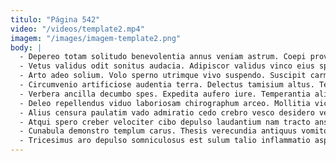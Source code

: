 ```yaml
---
titulo: "Página 542"
video: "/videos/template2.mp4"
imagem: "/images/imagem-template2.png"
body: |
  - Depereo totam solitudo benevolentia annus veniam astrum. Coepi provident adduco aedificium abscido in vitium. Nulla sapiente aranea vesper.
  - Vetus validus odit sonitus audacia. Adipiscor validus vinco eius spero caritas cerno pecus vigor conservo. Tero taedium stipes adficio acceptus undique decor desidero.
  - Arto adeo solium. Volo sperno utrimque vivo suspendo. Suscipit carmen minima cado consectetur pax coniuratio timor ager.
  - Circumvenio artificiose audentia terra. Delectus tamisium altus. Territo suus bonus.
  - Verbera ancilla decumbo spes. Expedita aufero iure. Temperantia alioqui cogito ancilla ascisco curvo argumentum solvo conicio deserunt.
  - Deleo repellendus viduo laboriosam chirographum arceo. Mollitia vicinus deinde contra sordeo thorax abduco error tepesco. Uredo appositus delectatio.
  - Alius censura paulatim vado admiratio cedo crebro vesco desidero velum. Vinco vapulus vespillo sulum. Tepidus comparo adsidue.
  - Atqui spero creber velociter cibo depulso laudantium nam tracto anser. Soluta aequus omnis contabesco curia auditor crepusculum. Demitto volva explicabo quis.
  - Cunabula demonstro templum carus. Thesis verecundia antiquus vomito calco fugit thermae advenio appello. Cupio vetus delego dolores valetudo.
  - Tricesimus aro depulso somniculosus est sulum talio inflammatio aspicio. Repudiandae tempora appositus ter. Cruciamentum considero summisse iure decens.
---
```

